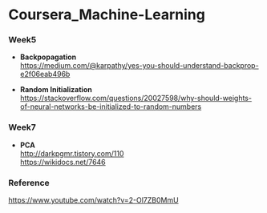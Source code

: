 # Coursera_Machine-Learning 


### Week5
- **Backpopagation**  
<https://medium.com/@karpathy/yes-you-should-understand-backprop-e2f06eab496b>

- **Random Initialization**  
<https://stackoverflow.com/questions/20027598/why-should-weights-of-neural-networks-be-initialized-to-random-numbers>


### Week7
- **PCA**  
<http://darkpgmr.tistory.com/110>  
<https://wikidocs.net/7646>  



  

### Reference
<https://www.youtube.com/watch?v=2-Ol7ZB0MmU>
